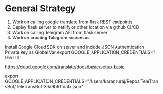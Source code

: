 # General Strategy
1. Work on calling google translate from flask REST endpoints
2. Deploy flask server to netlify or other location via github CI/CD
3. Work on calling Telegram API from flask server
4. Work on creating Telegram responses



Install Google Cloud SDK on server and include JSON Authentication Private Key as Global Var
export GOOGLE_APPLICATION_CREDENTIALS="[PATH]"



https://cloud.google.com/translate/docs/basic/setup-basic


export GOOGLE_APPLICATION_CREDENTIALS="/Users/karansuraj/Repos/TeleTransBot/TeleTransBot-39a9b61fdafa.json"
